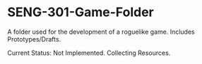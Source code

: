# SENG-301-Game-Folder
A folder used for the development of a roguelike game. Includes Prototypes/Drafts.

Current Status: Not Implemented. Collecting Resources.
